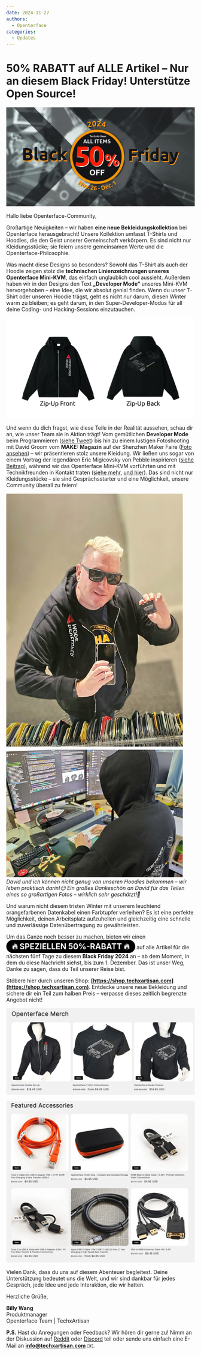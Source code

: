 ```yaml
---
date: 2024-11-27
authors:
  - Openterface
categories:
  - Updates
---
```


<style>
  .heartbeat-label {
    display: inline-block;
    background-color: #000000;
    color: white;
    font-size: 1.5em;
    font-weight: bold;
    padding: 5px 15px;
    border-radius: 25px;
    animation: heartbeat 1.5s infinite;
    text-align: center;
  }

  @keyframes heartbeat {
    0% { transform: scale(1); }
    30% { transform: scale(1.2); }
    60% { transform: scale(1); }
  }
</style>

# 50% RABATT auf ALLE Artikel – Nur an diesem Black Friday! Unterstütze Open Source!

![banner](pic/241120-Black-Firday-poster-50.jpg)

Hallo liebe Openterface-Community,

Großartige Neuigkeiten – wir haben **eine neue Bekleidungskollektion** bei Openterface herausgebracht! Unsere Kollektion umfasst T-Shirts und Hoodies, die den Geist unserer Gemeinschaft verkörpern. Es sind nicht nur Kleidungsstücke; sie feiern unsere gemeinsamen Werte und die Openterface-Philosophie.

Was macht diese Designs so besonders? Sowohl das T-Shirt als auch der Hoodie zeigen stolz die **technischen Linienzeichnungen unseres Openterface Mini-KVM**, das einfach unglaublich cool aussieht. Außerdem haben wir in den Designs den Text **„Developer Mode“** unseres Mini-KVM hervorgehoben – eine Idee, die wir absolut genial finden. Wenn du unser T-Shirt oder unseren Hoodie trägst, geht es nicht nur darum, diesen Winter warm zu bleiben; es geht darum, in den Super-Developer-Modus für all deine Coding- und Hacking-Sessions einzutauchen.

![OP-Hoodie-Zip-Up](pic/241120-OP-Hoodie-Zip-Up.jpg)

Und wenn du dich fragst, wie diese Teile in der Realität aussehen, schau dir an, wie unser Team sie in Aktion trägt! Vom gemütlichen **Developer Mode** beim Programmieren ([siehe Tweet](https://x.com/TechxArtisan/status/1861611266705379346)) bis hin zu einem lustigen Fotoshooting mit David Groom vom **MAKE: Magazin** auf der Shenzhen Maker Faire ([Foto ansehen](https://pbs.twimg.com/media/Gcp8E32agAAEnl-?format=jpg&name=large)) – wir präsentieren stolz unsere Kleidung. Wir ließen uns sogar von einem Vortrag der legendären Eric Migicovsky von Pebble inspirieren ([siehe Beitrag](https://www.linkedin.com/posts/billy-wangrb_had-an-incredible-weekend-at-shenzhen-maker-activity-7264123680803233792-l7Mm?utm_source=share&utm_medium=member_desktop)), während wir das Openterface Mini-KVM vorführten und mit Technikfreunden in Kontakt traten ([siehe mehr](https://twitter.com/TechxArtisan/status/1858397377196965913), [und hier](https://twitter.com/TechxArtisan/status/1858400923325726750)). Das sind nicht nur Kleidungsstücke – sie sind Gesprächsstarter und eine Möglichkeit, unsere Community überall zu feiern!  

![david and billy wearing hoodie](pic/241120-david-billy-wearing-hoodie.JPG)
*David und ich können nicht genug von unseren Hoodies bekommen – wir leben praktisch darin!😉 Ein großes Dankeschön an David für das Teilen eines so großartigen Fotos – wirklich sehr geschätzt!🎉*

Und warum nicht diesem tristen Winter mit unserem leuchtend orangefarbenen Datenkabel einen Farbtupfer verleihen? Es ist eine perfekte Möglichkeit, deinen Arbeitsplatz aufzuhellen und gleichzeitig eine schnelle und zuverlässige Datenübertragung zu gewährleisten.

Um das Ganze noch besser zu machen, bieten wir einen <span class="heartbeat-label">🔥 SPEZIELLEN 50%-RABATT 🔥</span> auf alle Artikel für die nächsten fünf Tage zu diesem **Black Friday 2024** an – ab dem Moment, in dem du diese Nachricht siehst, bis zum 1. Dezember. Das ist unser Weg, Danke zu sagen, dass du Teil unserer Reise bist.

Stöbere hier durch unseren Shop: **[https://shop.techxartisan.com](https://shop.techxartisan.com)**. Entdecke unsere neue Bekleidung und sichere dir ein Teil zum halben Preis – verpasse dieses zeitlich begrenzte Angebot nicht!

![openterface merch](pic/241120-txa-shop-op-merch.jpg)

![openterfaceaccessories](pic/241120-txa-shop-op-accessories.jpg)

Vielen Dank, dass du uns auf diesem Abenteuer begleitest. Deine Unterstützung bedeutet uns die Welt, und wir sind dankbar für jedes Gespräch, jede Idee und jede Interaktion, die wir hatten.

Herzliche Grüße,  

**Billy Wang**  
Produktmanager  
Openterface Team | TechxArtisan  

**P.S.** Hast du Anregungen oder Feedback? Wir hören dir gerne zu! Nimm an der Diskussion auf [Reddit](https://openterface.com/reddit) oder [Discord](https://openterface.com/discord) teil oder sende uns einfach eine E-Mail an **info@techxartisan.com** ✉️.
